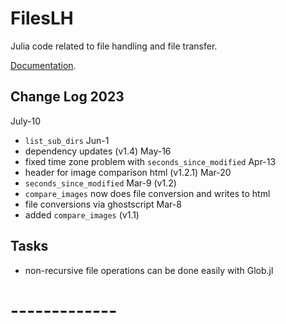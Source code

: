 # FilesLH

Julia code related to file handling and file transfer.

[Documentation](lhendricks.org/julia/FilesLH/index.html).

## Change Log 2023

July-10
- `list_sub_dirs`
Jun-1
- dependency updates (v1.4)
May-16
- fixed time zone problem with `seconds_since_modified`
Apr-13
- header for image comparison html (v1.2.1)
Mar-20 
- `seconds_since_modified`
Mar-9 (v1.2)
- `compare_images` now does file conversion and writes to html
- file conversions via ghostscript
Mar-8
- added `compare_images` (v1.1)

## Tasks

- non-recursive file operations can be done easily with Glob.jl

# -------------
